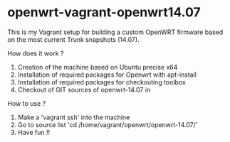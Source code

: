 openwrt-vagrant-openwrt14.07
============================

This is my Vagrant setup for building a custom OpenWRT firmware based on the most current Trunk snapshots (14.07).

How does it work ?

1. Creation of the machine based on Ubuntu precise x64
2. Installation of required packages for Openwrt with apt-install
3. Installation of required packages for checkouting toolbox
4. Checkout of GIT sources of openwrt-14.07 in 

How to use ?

1. Make a 'vagrant ssh' into the machine
2. Go to source list 'cd /home/vagrant/openwrt/openwrt-14.07/'
3. Have fun !!




